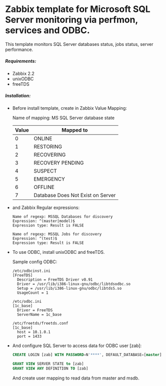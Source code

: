 # Zabbix template for Microsoft SQL Server monitoring via perfmon, services and ODBC.
This template monitors SQL Server databases status, jobs status, server performance.

##### Requirements:
* Zabbix 2.2
* unixODBC
* freeTDS

##### Installation:
* Before install template, create in Zabbix Value Mapping:
  
  Name of mapping: MS SQL Server database state
  
  |Value    |Mapped to
  |---------|----------
  |0        |ONLINE
  |1        |RESTORING
  |2        |RECOVERING
  |3        |RECOVERY PENDING
  |4        |SUSPECT
  |5        |EMERGENCY
  |6        |OFFLINE
  |7        |Database Does Not Exist on Server
  
* and Zabbix Regular expressions:
  ```
  Name of regexp: MSSQL Databases for discovery
  Expression: ^(master|model)$
  Expression type: Result is FALSE
  
  Name of regexp: MSSQL Jobs for discovery
  Expression: ^(test)$
  Expression type: Result is FALSE
  ```
  
* To use ODBC, install unixODBC and freeTDS.
  
  Sample config ODBC:
  
  ```shell
  /etc/odbcinst.ini
  [FreeTDS]
    Description = FreeTDS Driver v0.91
    Driver = /usr/lib/i386-linux-gnu/odbc/libtdsodbc.so
    Setup = /usr/lib/i386-linux-gnu/odbc/libtdsS.so
    UsageCount = 1 
  
  /etc/odbc.ini
  [1c_base]
    Driver = FreeTDS
    ServerName = 1c_base
  
  /etc/freetds/freetds.conf
  [1c_base]
    host = 10.1.0.1
    port = 1433
  ```
  
* And configure SQL Server to access data for ODBC user [zab]:
  ```sql
  CREATE LOGIN [zab] WITH PASSWORD=N'****', DEFAULT_DATABASE=[master], DEFAULT_LANGUAGE=[us_english],     CHECK_EXPIRATION=OFF, CHECK_POLICY=OFF
  
  GRANT VIEW SERVER STATE to [zab]
  GRANT VIEW ANY DEFINITION TO [zab]
  ```
  
  And create user mapping to read data from master and msdb.
